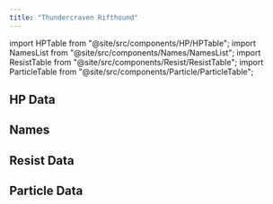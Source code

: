 ```yaml
---
title: "Thundercraven Rifthound"
---
```


import HPTable from "@site/src/components/HP/HPTable";
import NamesList from "@site/src/components/Names/NamesList";
import ResistTable from "@site/src/components/Resist/ResistTable";
import ParticleTable from "@site/src/components/Particle/ParticleTable";

## HP Data

<HPTable item_key="thundercravenrifthound" data_src="enemy" />

## Names

<NamesList item_key="thundercravenrifthound" data_src="enemy" />

## Resist Data

<ResistTable item_key="thundercravenrifthound" data_src="enemy" />

## Particle Data

<ParticleTable item_key="thundercravenrifthound" data_src="enemy" />